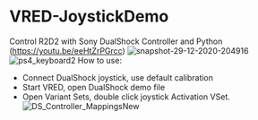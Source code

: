 # VRED-JoystickDemo
Control R2D2 with Sony DualShock Controller and Python (https://youtu.be/eeHtZrPGrcc)
![snapshot-29-12-2020-204916](https://user-images.githubusercontent.com/39199224/103324939-65598180-4a17-11eb-8c43-eec99798ca54.png)
![ps4_keyboard2](https://user-images.githubusercontent.com/39199224/103419586-b1b0d880-4b61-11eb-981f-d6dc82a7e41f.png)
How to use:
- Connect DualShock joystick, use default calibration
- Start VRED, open DualShock demo file
- Open Variant Sets, double click joystick Activation VSet.
![DS_Controller_MappingsNew](https://user-images.githubusercontent.com/39199224/103419123-af4d7f00-4b5f-11eb-9c1b-ccd64c92c05c.png)
